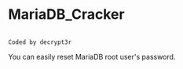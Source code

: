 # MariaDB_Cracker
                                                                                                  Coded by decrypt3r

You can easily reset MariaDB root user's password.

